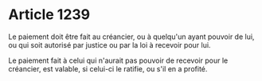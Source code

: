 # Article 1239

Le paiement doit être fait au créancier, ou à quelqu'un ayant pouvoir de lui, ou qui soit autorisé par justice ou par la loi à recevoir pour lui.

Le paiement fait à celui qui n'aurait pas pouvoir de recevoir pour le créancier, est valable, si celui-ci le ratifie, ou s'il en a profité.
